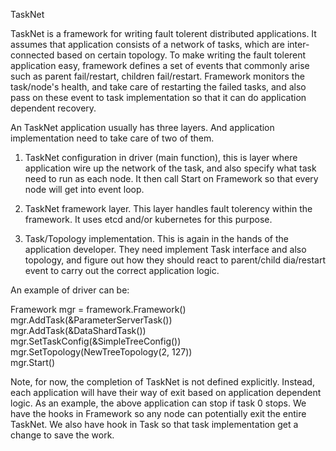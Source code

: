 TaskNet

TaskNet is a framework for writing fault tolerent distributed applications. It assumes that application consists of a network of tasks, which are inter-connected based on certain topology. To make writing the fault tolerent application easy, framework defines a set of events that commonly arise such as parent fail/restart, children fail/restart. Framework monitors the task/node's health, and take care of restarting the failed tasks, and also pass on these event to task implementation so that it can do application dependent recovery.

An TaskNet application usually has three layers. And application implementation need to take care of two of them. 

1. TaskNet configuration in driver (main function), this is layer where application wire up the network of the task, and also specify what task need to run as each node. It then call Start on Framework so that every node will get into event loop.

2. TaskNet framework layer. This layer handles fault tolerency within the framework. It uses etcd and/or kubernetes for this purpose.

3. Task/Topology implementation. This is again in the hands of the application developer. They need implement Task interface and also topology, and figure out how they should react to parent/child dia/restart event to carry out the correct application logic.

      
An example of driver can be:

Framework mgr = framework.Framework()  
mgr.AddTask(&ParameterServerTask())  
mgr.AddTask(&DataShardTask())  
mgr.SetTaskConfig(&SimpleTreeConfig())  
mgr.SetTopology(NewTreeTopology(2, 127))  
mgr.Start()  

Note, for now, the completion of TaskNet is not defined explicitly. Instead, each application will have their way of exit based on application dependent logic. As an example, the above application can stop if task 0 stops. We have the hooks in Framework so any node can potentially exit the entire TaskNet. We also have hook in Task so that task implementation get a change to save the work. 